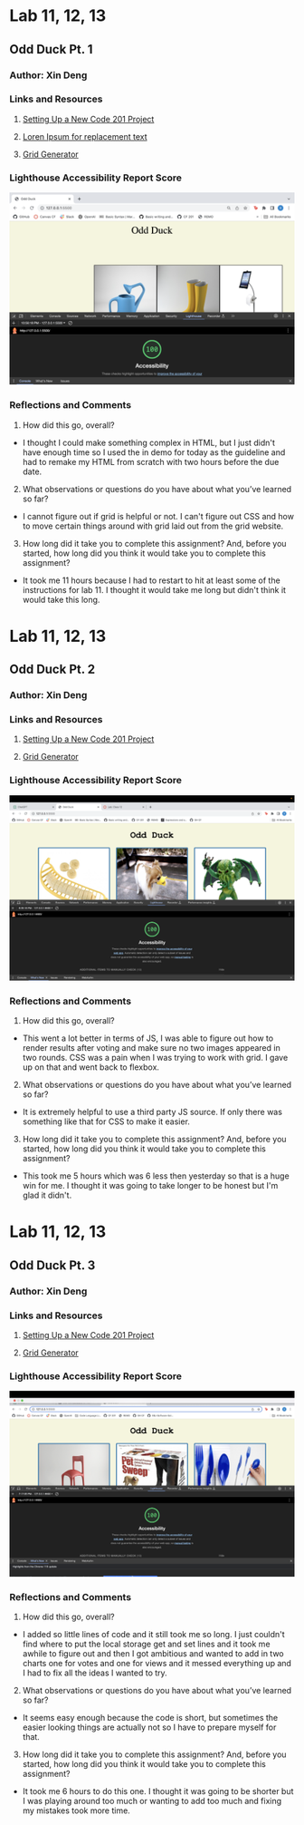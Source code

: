# Lab 11, 12, 13

## Odd Duck Pt. 1


### Author: Xin Deng

### Links and Resources

1. [Setting Up a New Code 201 Project](https://codefellows.github.io/code-201-guide/curriculum/class-02/project-setup)

2. [Loren Ipsum for replacement text](https://www.lipsum.com/)

3. [Grid Generator](https://grid.layoutit.com/)

### Lighthouse Accessibility Report Score

![Lighthouse report for Lab 11](img/lighthouse1.png)

### Reflections and Comments

1. How did this go, overall?

  - I thought I could make something complex in HTML, but I just didn't have enough time so I used the in demo for today as the guideline and had to remake my HTML from scratch with two hours before the due date.

2. What observations or questions do you have about what you’ve learned so far?

- I cannot figure out if grid is helpful or not. I can't figure out CSS and how to move certain things around with grid laid out from the grid website.

3. How long did it take you to complete this assignment? And, before you started, how long did you think it would take you to complete this assignment?
 
- It took me 11 hours because I had to restart to hit at least some of the instructions for lab 11. I thought it would take me long but didn't think it would take this long. 


# Lab 11, 12, 13

## Odd Duck Pt. 2


### Author: Xin Deng

### Links and Resources

1. [Setting Up a New Code 201 Project](https://codefellows.github.io/code-201-guide/curriculum/class-02/project-setup)

2. [Grid Generator](https://grid.layoutit.com/)

### Lighthouse Accessibility Report Score

![Lighthouse report for Lab 12](img/lighthouse2.png)

### Reflections and Comments

1. How did this go, overall?

  - This went a lot better in terms of JS, I was able to figure out how to render results after voting and make sure no two images appeared in two rounds. CSS was a pain when I was trying to work with grid. I gave up on that and went back to flexbox.

2. What observations or questions do you have about what you’ve learned so far?

- It is extremely helpful to use a third party JS source. If only there was something like that for CSS to make it easier.

3. How long did it take you to complete this assignment? And, before you started, how long did you think it would take you to complete this assignment?
 
- This took me 5 hours which was 6 less then yesterday so that is a huge win for me. I thought it was going to take longer to be honest but I'm glad it didn't.

# Lab 11, 12, 13

## Odd Duck Pt. 3


### Author: Xin Deng

### Links and Resources

1. [Setting Up a New Code 201 Project](https://codefellows.github.io/code-201-guide/curriculum/class-02/project-setup)

3. [Grid Generator](https://grid.layoutit.com/)

### Lighthouse Accessibility Report Score

![Lighthouse report for Lab 13](img/lighthouse3.png)

### Reflections and Comments

1. How did this go, overall?

 - I added so little lines of code and it still took me so long. I just couldn't find where to put the local storage get and set lines and it took me awhile to figure out and then I got ambitious and wanted to add in two charts one for votes and one for views and it messed everything up and I had to fix all the ideas I wanted to try.

2. What observations or questions do you have about what you’ve learned so far?

- It seems easy enough because the code is short, but sometimes the easier looking things are actually not so I have to prepare myself for that.

3. How long did it take you to complete this assignment? And, before you started, how long did you think it would take you to complete this assignment?
 
- It took me 6 hours to do this one. I thought it was going to be shorter but I was playing around too much or wanting to add too much and fixing my mistakes took more time.